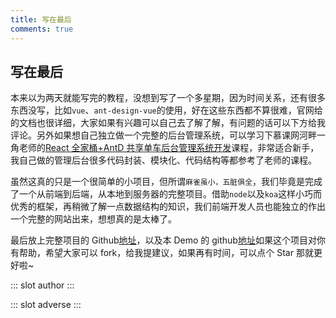 ```yaml
---
title: 写在最后
comments: true
---
```


## 写在最后

本来以为两天就能写完的教程，没想到写了一个多星期，因为时间关系，还有很多东西没写，比如`vue`、`ant-design-vue`的使用，好在这些东西都不算很难，官网给的文档也很详细，大家如果有兴趣可以自己去了解了解，有问题的话可以下方给我评论。另外如果想自己独立做一个完整的后台管理系统，可以学习下慕课网河畔一角老师的[React 全家桶+AntD
共享单车后台管理系统开发](https://coding.imooc.com/class/236.html)课程，非常适合新手，我自己做的管理后台很多代码封装、模块化、代码结构等都参考了老师的课程。

虽然这真的只是一个很简单的小项目，但所谓`麻雀虽小，五脏俱全`，我们毕竟是完成了一个从前端到后端，从本地到服务器的完整项目。借助`node`以及`koa`这样小巧而优秀的框架，再稍微了解一点数据结构的知识，我们前端开发人员也能独立的作出一个完整的网站出来，想想真的是太棒了。

最后放上完整项目的 Github[地址](https://github.com/GongJS/vue-antd-management)，以及本 Demo 的 github[地址](https://github.com/GongJS/koa-demo)如果这个项目对你有帮助，希望大家可以 fork，给我提建议，如果再有时间，可以点个 Star 那就更好啦~

::: slot author
  <Author name="麦子" job="网易杭州研究院云计算技术总监" title="微信小程序开发与实战"/>
:::

::: slot adverse
   <Adverse title="微信小程序开发与实战"/>
:::